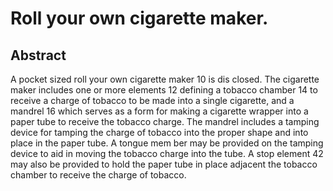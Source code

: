 # Roll your own cigarette maker.

## Abstract
A pocket sized roll your own cigarette maker 10 is dis closed. The cigarette maker includes one or more elements 12 defining a tobacco chamber 14 to receive a charge of tobacco to be made into a single cigarette, and a mandrel 16 which serves as a form for making a cigarette wrapper into a paper tube to receive the tobacco charge. The mandrel includes a tamping device for tamping the charge of tobacco into the proper shape and into place in the paper tube. A tongue mem ber may be provided on the tamping device to aid in moving the tobacco charge into the tube. A stop element 42 may also be provided to hold the paper tube in place adjacent the tobacco chamber to receive the charge of tobacco.